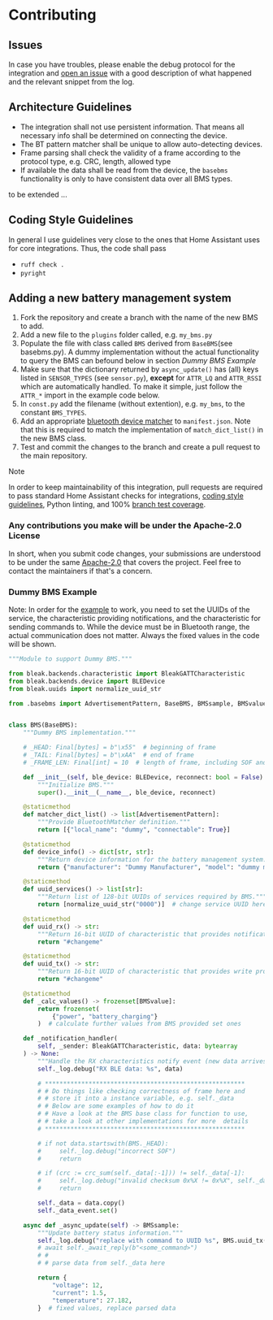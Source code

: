# Contributing

## Issues
In case you have troubles, please enable the debug protocol for the integration and [open an issue](https://github.com/patman15/BMS_BLE-HA/issues) with a good description of what happened and the relevant snippet from the log.

## Architecture Guidelines
- The integration shall not use persistent information. That means all necessary info shall be determined on connecting the device.
- The BT pattern matcher shall be unique to allow auto-detecting devices.
- Frame parsing shall check the validity of a frame according to the protocol type, e.g. CRC, length, allowed type
- If available the data shall be read from the device, the `basebms` functionality is only to have consistent data over all BMS types.

to be extended ...

## Coding Style Guidelines

In general I use guidelines very close to the ones that Home Assistant uses for core integrations. Thus, the code shall pass
- `ruff check .`
- `pyright`

## Adding a new battery management system

 1. Fork the repository and create a branch with the name of the new BMS to add.
 2. Add a new file to the `plugins` folder called, e.g. `my_bms.py`
 3. Populate the file with class called `BMS` derived from `BaseBMS`(see basebms.py). A dummy implementation without the actual functionality to query the BMS can befound below in section _Dummy BMS Example_
 4. Make sure that the dictionary returned by `async_update()` has (all) keys listed in `SENSOR_TYPES` (see `sensor.py`), __except__ for `ATTR_LQ` and `ATTR_RSSI` which are automatically handled. To make it simple, just follow the `ATTR_*` import in the example code below.
 5. In `const.py` add the filename (without extention), e.g. `my_bms`, to the constant `BMS_TYPES`.
 6. Add an appropriate [bluetooth device matcher](https://developers.home-assistant.io/docs/creating_integration_manifest#bluetooth) to `manifest.json`. Note that this is required to match the implementation of `match_dict_list()` in the new BMS class.
 7. Test and commit the changes to the branch and create a pull request to the main repository.

> [!NOTE]
> In order to keep maintainability of this integration, pull requests are required to pass standard Home Assistant checks for integrations, [coding style guidelines](#coding-style-guidelines), Python linting, and 100% [branch test coverage](https://coverage.readthedocs.io/en/latest/branch.html#branch).

### Any contributions you make will be under the Apache-2.0 License

In short, when you submit code changes, your submissions are understood to be under the same [Apache-2.0](LICENSE) that covers the project. Feel free to contact the maintainers if that's a concern.

### Dummy BMS Example
Note: In order for the [example](custom_components/bms_ble/plugins/dummy_bms.py) to work, you need to set the UUIDs of the service, the characteristic providing notifications, and the characteristic for sending commands to. While the device must be in Bluetooth range, the actual communication does not matter. Always the fixed values in the code will be shown.

```python
"""Module to support Dummy BMS."""

from bleak.backends.characteristic import BleakGATTCharacteristic
from bleak.backends.device import BLEDevice
from bleak.uuids import normalize_uuid_str

from .basebms import AdvertisementPattern, BaseBMS, BMSsample, BMSvalue


class BMS(BaseBMS):
    """Dummy BMS implementation."""

    # _HEAD: Final[bytes] = b"\x55"  # beginning of frame
    # _TAIL: Final[bytes] = b"\xAA"  # end of frame
    # _FRAME_LEN: Final[int] = 10  # length of frame, including SOF and checksum

    def __init__(self, ble_device: BLEDevice, reconnect: bool = False) -> None:
        """Initialize BMS."""
        super().__init__(__name__, ble_device, reconnect)

    @staticmethod
    def matcher_dict_list() -> list[AdvertisementPattern]:
        """Provide BluetoothMatcher definition."""
        return [{"local_name": "dummy", "connectable": True}]

    @staticmethod
    def device_info() -> dict[str, str]:
        """Return device information for the battery management system."""
        return {"manufacturer": "Dummy Manufacturer", "model": "dummy model"}

    @staticmethod
    def uuid_services() -> list[str]:
        """Return list of 128-bit UUIDs of services required by BMS."""
        return [normalize_uuid_str("0000")]  # change service UUID here!

    @staticmethod
    def uuid_rx() -> str:
        """Return 16-bit UUID of characteristic that provides notification/read property."""
        return "#changeme"

    @staticmethod
    def uuid_tx() -> str:
        """Return 16-bit UUID of characteristic that provides write property."""
        return "#changeme"

    @staticmethod
    def _calc_values() -> frozenset[BMSvalue]:
        return frozenset(
            {"power", "battery_charging"}
        )  # calculate further values from BMS provided set ones

    def _notification_handler(
        self, _sender: BleakGATTCharacteristic, data: bytearray
    ) -> None:
        """Handle the RX characteristics notify event (new data arrives)."""
        self._log.debug("RX BLE data: %s", data)

        # *******************************************************
        # # Do things like checking correctness of frame here and
        # # store it into a instance variable, e.g. self._data
        # # Below are some examples of how to do it
        # # Have a look at the BMS base class for function to use,
        # # take a look at other implementations for more  details
        # *******************************************************

        # if not data.startswith(BMS._HEAD):
        #     self._log.debug("incorrect SOF")
        #     return

        # if (crc := crc_sum(self._data[:-1])) != self._data[-1]:
        #     self._log.debug("invalid checksum 0x%X != 0x%X", self._data[-1], crc)
        #     return

        self._data = data.copy()
        self._data_event.set()

    async def _async_update(self) -> BMSsample:
        """Update battery status information."""
        self._log.debug("replace with command to UUID %s", BMS.uuid_tx())
        # await self._await_reply(b"<some_command>")
        # #
        # # parse data from self._data here

        return {
            "voltage": 12,
            "current": 1.5,
            "temperature": 27.182,
        }  # fixed values, replace parsed data
```
